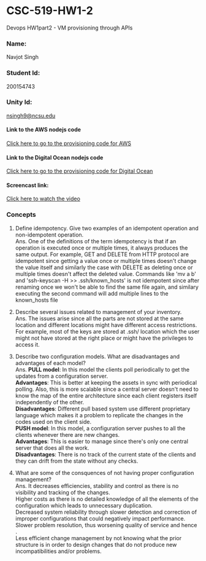 # CSC-519-HW1-2
Devops HW1part2 - VM provisioning through APIs

### Name:                                                          
Navjot Singh 

### Student Id:
200154743
### Unity Id: 
nsingh9@ncsu.edu


#### Link to the AWS nodejs code
[Click here to go to the provisioning code for AWS](https://github.ncsu.edu/nsingh9/CSC-519-HW1-2/blob/master/AWS/main.js)

#### Link to the Digital Ocean nodejs code
[Click here to go to the provisioning code for Digital Ocean](https://github.ncsu.edu/nsingh9/CSC-519-HW1-2/blob/master/DigitalOceanDroplet/main.js)


#### Screencast link:
[Click here to watch the video](https://youtu.be/5-9ZPIWgWlQ)  

### Concepts


1. Define idempotency. Give two examples of an idempotent operation and non-idempotent operation.  
Ans. One of the definitions of the term idempotency is that if an operation is executed once or multiple times, it always produces the same output. For example, GET and DELETE from HTTP protocol are idempotent since getting a value once or multiple times doesn't change the value itself and similarly the case with DELETE as deleting once or multiple times doesn't affect the deleted value. Commands like 'mv a b' and 'ssh-keyscan -H >> .ssh/known_hosts' is not idempotent since after renaming once we won't be able to find the same file again, and similary executing the second command will add multiple lines to the known_hosts file

2. Describe several issues related to management of your inventory.  
Ans. The issues arise since all the parts are not stored at the same location and different locations might have different access restrictions. For example, most of the keys are stored at .ssh/ location which the user might not have stored at the right place or might have the privileges to access it. 
  
3. Describe two configuration models. What are disadvantages and advantages of each model?  
Ans. **PULL model**: In this model the clients poll periodically to get the updates from a configuration server.  
**Advantages**: This is better at keeping the assets in sync with periodical polling. Also, this is more scalable since a central server doesn't need to know the map of the entire architecture since each client registers itself independently of the other.  
**Disadvantages**: Different pull based system use different proprietary language which makes it a problem to replicate the changes in the codes used on the client side.  
**PUSH model**: In this model, a configuration server pushes to all the clients whenever there are new changes.  
**Advantages**: This is easier to manage since there's only one central server that does all the work.  
**Disadvantages**: There is no track of the current state of the clients and they can drift from the state without any checks.


4. What are some of the consquences of not having proper configuration management?  
Ans. It decreases efficiencies, stability and control as there is no visibility and tracking of the changes.  
Higher costs as there is no detailed knowledge of all the elements of the configuration which leads to unnecessary duplication.  
Decreased system reliability through slower detection and correction of improper configurations that could negatively impact performance.
Slower problem resolution, thus worsening quality of service and hence .  
Less efficient change management by not knowing what the prior structure is in order to design changes that do not produce new incompatibilities and/or problems.  
